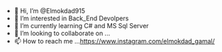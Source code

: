 - 👋 Hi, I’m @Elmokdad915
- 👀 I’m interested in Back_End Devolpers
- 🌱 I’m currently learning C# and MS Sql Server
- 💞️ I’m looking to collaborate on ...
- 📫 How to reach me ...https://www.instagram.com/elmokdad_gamal/

<!---
Elmokdad915/Elmokdad915 is a ✨ special ✨ repository because its `README.md` (this file) appears on your GitHub profile.
You can click the Preview link to take a look at your changes.
--->
